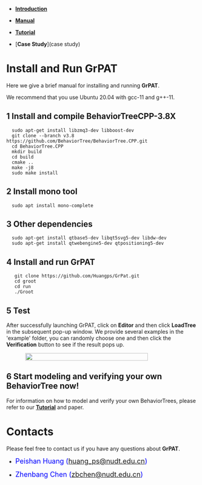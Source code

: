 * [**Introduction**](introduction)

* [**Manual**](manual)

* [**Tutorial**](tutorial)

* [**Case Study**](case study)

# [](#header-1)**Install and Run GrPAT**

Here we give a brief manual for installing and running **GrPAT**. 

We recommend that you use Ubuntu 20.04 with gcc-11 and g++-11.

## [](#header-3)**1 Install and compile BehaviorTreeCPP-3.8X**
```shell
  sudo apt-get install libzmq3-dev libboost-dev
  git clone --branch v3.8 https://github.com/BehaviorTree/BehaviorTree.CPP.git
  cd BehaviorTree.CPP
  mkdir build
  cd build
  cmake ..
  make -j8
  sudo make install
```
## [](#header-#)**2 Install mono tool**

```shell
  sudo apt install mono-complete
```


## [](#header-#)**3 Other dependencies**

```shell
  sudo apt-get install qtbase5-dev libqt5svg5-dev libdw-dev
  sudo apt-get install qtwebengine5-dev qtpositioning5-dev
```

## [](#header-2)**4 Install and run GrPAT**

```shell
   git clone https://github.com/Huangps/GrPat.git
   cd groot
   cd run
   ./Groot
```

## [](#header-2)**5 Test**
After successfully launching GrPAT, click on **Editor** and then click **LoadTree** in the subsequent pop-up window. 
We provide several examples in the 'example' folder, you can randomly choose one and then click the **Verification** button to see if the result pops up.

<div style="display:flex; justify-content: center;">
  <img src="resources/test.gif" style="width:80%">
</div>

## [](#header-2)**6 Start modeling and verifying your own BehaviorTree now!**
For information on how to model and verify your own BehaviorTrees,
please refer to our [**Tutorial**](tutorial) and paper.

# [](#header-1)**Contacts**

Please feel free to contact us if you have any questions about **GrPAT**.

*   <font color="#0000FF" size="4">Peishan Huang (huang_ps@nudt.edu.cn)</font>

*   <font color="#0000FF" size="4"> Zhenbang Chen (zbchen@nudt.edu.cn)</font>